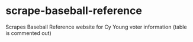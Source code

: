 # scrape-baseball-reference
Scrapes Baseball Reference website for Cy Young voter information (table is commented out)

